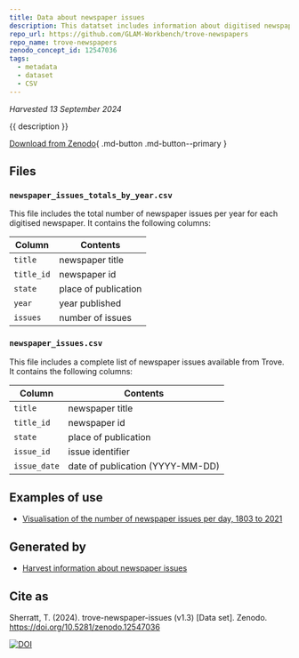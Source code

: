 ```yaml
---
title: Data about newspaper issues
description: This datatset includes information about digitised newspaper issues, including the total number of issues per newspaper/year, and a complete list of issues, identifiers and dates for every digitised newspaper in Trove.
repo_url: https://github.com/GLAM-Workbench/trove-newspapers
repo_name: trove-newspapers
zenodo_concept_id: 12547036
tags:
  - metadata
  - dataset
  - CSV
---
```

*Harvested 13 September 2024*

{{ description }}

[Download from Zenodo](https://zenodo.org/doi/10.5281/zenodo.12547036){ .md-button .md-button--primary }

## Files

### `newspaper_issues_totals_by_year.csv`

This file includes the total number of newspaper issues per year for each digitised newspaper. It contains the following columns:

| Column | Contents |
|--------|----------|
`title` | newspaper title
`title_id` | newspaper id
`state` | place of publication
`year` | year published
`issues` | number of issues

### `newspaper_issues.csv`

This file includes a complete list of newspaper issues available from Trove. It contains the following columns:

| Column | Contents |
|--------|----------|
`title` | newspaper title
`title_id` | newspaper id
`state` | place of publication
`issue_id` | issue identifier
`issue_date` | date of publication (YYYY-MM-DD)

## Examples of use

* [Visualisation of the number of newspaper issues per day, 1803 to 2021](https://glam-workbench.net/examples/trove_newspaper_issues_per_day.html)

## Generated by

* [Harvest information about newspaper issues](harvest_newspaper_issues.md)


## Cite as

Sherratt, T. (2024). trove-newspaper-issues (v1.3) [Data set]. Zenodo. <https://doi.org/10.5281/zenodo.12547036>

[![DOI](https://zenodo.org/badge/DOI/10.5281/zenodo.12547036.svg)](https://doi.org/10.5281/zenodo.12547036)
